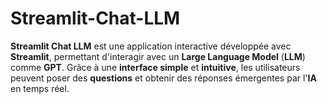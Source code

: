 # Streamlit-Chat-LLM
**Streamlit Chat LLM** est une application interactive développée avec **Streamlit**, permettant d'interagir avec un **Large Language Model** (**LLM**) comme **GPT**. Grâce à une **interface simple** et **intuitive**, les utilisateurs peuvent poser des **questions** et obtenir des réponses émergentes par l'**IA** en temps réel.
